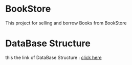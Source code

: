 # BookStore
This project for selling and borrow Books from BookStore

# DataBase Structure 
this the link of DataBase Structure : [click here](https://drive.google.com/file/d/1cOcxtO_nW2onv9vY-sLtpHVkCZ0DB124/view?usp=sharing)
